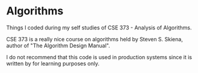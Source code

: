 # Algorithms
Things I coded during my self studies of CSE 373 - Analysis of Algorithms.

CSE 373 is a really nice course on algorithms held by Steven S. Skiena, author of "The Algorithm Design Manual".

I do not recommend that this code is used in production systems since it is written by for learning purposes only.
